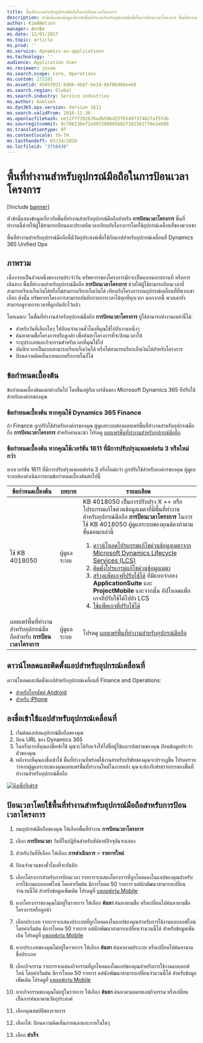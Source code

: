 ```yaml
---
title: พื้นที่ทำงานสำหรับอุปกรณ์มือถือในการป้อนเวลาโครงการ
description: หัวข้อนี้แสดงข้อมูลเกี่ยวกับพื้นที่ทำงานสำหรับอุปกรณ์มือถือในการป้อนเวลาโครงการ พื้นที่ทำงานนี้ช่วยให้ผู้ใช้สามารถป้อนและประหยัดเวลาเทียบกับโครงการโดยใช้อุปกรณ์เคลื่อนที่ของพวกเขา
author: KimANelson
manager: AnnBe
ms.date: 12/01/2017
ms.topic: article
ms.prod: ''
ms.service: dynamics-ax-applications
ms.technology: ''
audience: Application User
ms.reviewer: josaw
ms.search.scope: Core, Operations
ms.custom: 272101
ms.assetid: 4505f021-b9bb-4b87-be24-6bf0bd88ee60
ms.search.region: Global
ms.search.industry: Service industries
ms.author: knelson
ms.dyn365.ops.version: Version 1611
ms.search.validFrom: 2016-11-30
ms.openlocfilehash: ee11f7f392676adb59bd25f6549737482faf5fdb
ms.sourcegitcommit: 8c786230ef2a497280885b827162561776e2eb00
ms.translationtype: HT
ms.contentlocale: th-TH
ms.lasthandoff: 03/24/2020
ms.locfileid: "3756438"
---
```

# <a name="project-time-entry-mobile-workspace"></a>พื้นที่ทำงานสำหรับอุปกรณ์มือถือในการป้อนเวลาโครงการ

[!include [banner](../includes/banner.md)]

หัวข้อนี้แสดงข้อมูลเกี่ยวกับพื้นที่ทำงานสำหรับอุปกรณ์มือถือสำหรับ **การป้อนเวลาโครงการ** พื้นที่ทำงานนี้ช่วยให้ผู้ใช้สามารถป้อนและประหยัดเวลาเทียบกับโครงการโดยใช้อุปกรณ์เคลื่อนที่ของพวกเขา

พื้นที่ทำงานสำหรับอุปกรณ์มือถือนี้มีวัตถุประสงค์เพื่อใช้กับแอปสำหรับอุปกรณ์เคลื่อนที่ Dynamics 365 Unified Ops 

## <a name="overview"></a>ภาพรวม
เนื่องจากเป็นส่วนหนึ่งของงานประจำวัน ทรัพยากรของโครงการมักจะเป็นแบบนอกสถานที่ หรือการเดินทาง พื้นที่ทำงานสำหรับอุปกรณ์มือถือ **การป้อนเวลาโครงการ** ช่วยให้ผู้ใช้สามารถป้อนเวลาที่สามารถเรียกเก็บเงินได้หรือไม่สามารถเรียกเก็บเงินได้ เทียบกับโครงการบนอุปกรณ์เคลื่อนที่ที่พวกเขาเลือก ดังนั้น ทรัพยากรโครงการสามารถบันทึกรายการเวลาได้ทุกที่ทุกเวลา นอกจากนี้ พวกเขายังสามารถดูรายการเวลาที่ถูกบันทึกไว้แล้ว 

โดยเฉพาะ ในพื้นที่ทำงานสำหรับอุปกรณ์มือถือ **การป้อนเวลาโครงการ** ผู้ใช้สามารถทำงานเหล่านี้ได้:

-   สำหรับวันที่เลือกใดๆ ให้ป้อนจำนวนชั่วโมงที่คุณใช้ไปกับงานหนึ่งๆ
-   ค้นหาตามชื่อโครงการหรือลูกค้า เพื่อค้นหาโครงการที่จะป้อนเวลาให้
-   ระบุประเภทและกิจกรรมสำหรับเวลาที่คุณใช้ไป
-   บันทึกเวลาเป็นแบบสามารถเรียกเก็บเงินได้ หรือไม่สามารถเรียกเก็บเงินได้สำหรับโครงการ
-   ป้อนความคิดเห็นภายนอกหรือภายในก็ได้

## <a name="prerequisites"></a>ข้อกำหนดเบื้องต้น
ข้อกำหนดเบื้องต้นแตกต่างกันไป โดยขึ้นอยู่กับเวอร์ชันของ Microsoft Dynamics 365 ที่ปรับใช้สำหรับองค์กรของคุณ

### <a name="prerequisites-if-you-use-dynamics-365-finance"></a>ข้อกำหนดเบื้องต้น หากคุณใช้ Dynamics 365 Finance
ถ้า Finance ถูกปรับใช้สำหรับองค์กรของคุณ ผู้ดูแลระบบต้องเผยแพร่พื้นที่ทำงานสำหรับอุปกรณ์มือถือ **การป้อนเวลาโครงการ** สำหรับคำแนะนำ โปรดดู [เผยแพร่พื้นที่ทำงานสำหรับอุปกรณ์มือถือ](../../dev-itpro/mobile-apps/publish-mobile-workspace.md).

### <a name="prerequisites-if-you-use-version-1611-with-platform-update-3-or-later"></a>ข้อกำหนดเบื้องต้น หากคุณใช้เวอร์ชัน 1611 ที่มีการปรับปรุงแพลตฟอร์ม 3 หรือใหม่กว่า
หากเวอร์ชัน 1611 ที่มีการปรับปรุงแพลตฟอร์ม 3 หรือใหม่กว่า ถูกปรับใช้สำหรับองค์กรของคุณ ผู้ดูแลระบบต้องดำเนินการตามข้อกำหนดเบื้องต้นต่อไปนี้ 

<table>
<thead>
<tr class="header">
<th>ข้อกำหนดเบื้องต้น</th>
<th>บทบาท</th>
<th>รายละเอียด</th>
</tr>
</thead>
<tbody>
<tr class="odd">

<td>ใช้ KB 4018050</td>
<td>ผู้ดูแลระบบ</td>
<td>KB 4018050 เป็นการปรับปรุง X ++ หรือโปรแกรมแก้ไขด่วนข้อมูลเมตาที่มีพื้นที่ทำงานสำหรับอุปกรณ์มือถือ <strong>การป้อนเวลาโครงการ</strong> ในการใช้ KB 4018050 ผู้ดูแลระบบของคุณต้องทำตามขั้นตอนเหล่านี้
<ol>
<li><a href="../../dev-itpro/migration-upgrade/download-hotfix-lcs.md">ดาวน์โหลดโปรแกรมแก้ไขด่วนข้อมูลเมตาจาก Microsoft Dynamics Lifecycle Services (LCS)</a></li>
<li><a href="../../dev-itpro/migration-upgrade/install-metadata-hotfix-package.md">ติดตั้งโปรแกรมแก้ไขด่วนข้อมูลเมตา</a></li>
<li><a href="../../dev-itpro/deployment/create-apply-deployable-package.md">สร้างแพ็คเกจที่ปรับใช้ได้</a> ที่มีแบบจำลอง <strong>ApplicationSuite</strong> และ <strong>ProjectMobile</strong> และจากนั้น อัปโหลดแพ็กเกจที่ปรับใช้ได้ไปยัง LCS</li>
<li><a href="../../dev-itpro/deployment/apply-deployable-package-system.md">ใช้แพ็คเกจที่ปรับใช้ได้</a></li>

</ol></td>
</tr>
<tr class="even">
<td>เผยแพร่พื้นที่ทำงานสำหรับอุปกรณ์มือถือสำหรับ <strong>การป้อนเวลาโครงการ</strong></td>
<td>ผู้ดูแลระบบ</td>
<td>โปรดดู <a href="../../dev-itpro/mobile-apps/publish-mobile-workspace.md">เผยแพร่พื้นที่ทำงานสำหรับอุปกรณ์มือถือ</a></td>
</tr>
</tbody>
</table>

## <a name="download-and-install-the-mobile-app"></a>ดาวน์โหลดและติดตั้งแอปสำหรับอุปกรณ์เคลื่อนที่

ดาวน์โหลดและติดตั้งแอปสำหรับอุปกรณ์เคลื่อนที่ Finance and Operations:

-   [สำหรับโทรศัพท์ Android](https://go.microsoft.com/fwlink/?linkid=850662)
-   [สำหรับ iPhone](https://go.microsoft.com/fwlink/?linkid=850663)

## <a name="sign-in-to-the-mobile-app"></a>ลงชื่อเข้าใช้แอปสำหรับอุปกรณ์เคลื่อนที่
1.  เริ่มต้นแอปบนอุปกรณ์มือถือของคุณ
2.  ป้อน URL ของ Dynamics 365
3.  ในครั้งแรกที่คุณลงชื่อเข้าใช้ คุณจะได้รับแจ้งให้ใส่ชื่อผู้ใช้และรหัสผ่านของคุณ ป้อนข้อมูลประจำตัวของคุณ
4.  หลังจากที่คุณลงชื่อเข้าใช้ พื้นที่ทำงานที่พร้อมใช้งานสำหรับบริษัทของคุณจะปรากฏขึ้น โปรดทราบว่าหากผู้ดูแลระบบของคุณเผยแพร่พื้นที่ทำงานใหม่ในภายหลัง คุณจะต้องรีเฟรชรายการของพื้นที่ทำงานสำหรับอุปกรณ์มือถือ

[![ดึงเพื่อรีเฟรซ](./media/pull-to-refresh-list-of-workspaces-183x300.png)](./media/pull-to-refresh-list-of-workspaces.png)

## <a name="enter-time-by-using-the-project-time-entry-mobile-workspace"></a>ป้อนเวลาโดยใช้พื้นที่ทำงานสำหรับอุปกรณ์มือถือสำหรับการป้อนเวลาโครงการ
1.  บนอุปกรณ์มือถือของคุณ ให้เลือกพื้นที่ทำงาน **การป้อนเวลาโครงการ**
2.  เลือก **การป้อนเวลา** วันที่ในปฏิทินสำหรับสัปดาห์ปัจจุบันจะแสดง
3.  สำหรับวันที่ที่เลือก ให้เลือก **การดำเนินการ** &gt; **รายการใหม่**
4.  ป้อนจำนวนของชั่วโมงที่จะบันทึก
5.  เลือกโครงการสำหรับการป้อนเวลา รายการจะแสดงโครงการที่ถูกโหลดลงในแอปของคุณสำหรับการใช้งานแบบออฟไลน์ โดยค่าเริ่มต้น มีการโหลด 50 รายการ แต่นักพัฒนาสามารถเปลี่ยนจำนวนนี้ได้ สำหรับข้อมูลเพิ่มเติม โปรดดูที่ [แพลตฟอร์ม Mobile](../../dev-itpro/mobile-apps/platform/mobile-platform-home-page.md)
6.  หากโครงการของคุณไม่อยู่ในรายการ ให้เลือก **ค้นหา** ค้นหาตามชื่อ หรือเปลี่ยนไปค้นหาตามชื่อโครงการหรือลูกค้า
7.  เลือกประเภท รายการจะแสดงประเภทที่ถูกโหลดลงในแอปของคุณสำหรับการใช้งานแบบออฟไลน์ โดยค่าเริ่มต้น มีการโหลด 50 รายการ แต่นักพัฒนาสามารถเปลี่ยนจำนวนนี้ได้ สำหรับข้อมูลเพิ่มเติม โปรดดูที่ [แพลตฟอร์ม Mobile](../../dev-itpro/mobile-apps/platform/mobile-platform-home-page.md)
8.  หากประเภทของคุณไม่อยู่ในรายการ ให้เลือก **ค้นหา** ค้นหาตามประเภท หรือเปลี่ยนไปค้นหาตามชื่อประเภท
9.  เลือกกิจกรรม รายการจะแสดงกิจกรรมที่ถูกโหลดลงในแอปของคุณสำหรับการใช้งานแบบออฟไลน์ โดยค่าเริ่มต้น มีการโหลด 50 รายการ แต่นักพัฒนาสามารถเปลี่ยนจำนวนนี้ได้ สำหรับข้อมูลเพิ่มเติม โปรดดูที่ [แพลตฟอร์ม Mobile](../../dev-itpro/mobile-apps/platform/mobile-platform-home-page.md)
10. หากกิจกรรมของคุณไม่อยู่ในรายการ ให้เลือก **ค้นหา** ค้นหาตามหมายเลขกิจกรรม หรือเปลี่ยนเป็นการค้นหาตามวัตถุประสงค์

11. เลือกคุณสมบัติของรายการ
12. เลือกได้: ป้อนความคิดเห็นภายนอกและภายในใดๆ
13. เลือก **สำเร็จ**
